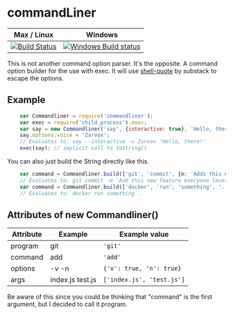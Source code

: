# commandLiner
Max / Linux | Windows
--- | ---
[![Build Status](https://travis-ci.org/finnp/commandLiner.svg?branch=master)](https://travis-ci.org/finnp/commandLiner) | [![Windows Build status](http://img.shields.io/appveyor/ci/finnp/commandLiner.svg)](https://ci.appveyor.com/project/finnp/commandLiner/branch/master)

This is not another command option parser. It's the opposite. A command option builder for the use with exec. It will use
[shell-quote](https://github.com/substack/node-shell-quote) by substack to escape the options. 

## Example

```javascript
	var Commandliner = require('commandliner');
	var exec = require('child_process').exec;
	var say = new Commandliner('say', {interactive: true}, 'Hello, there!');
	say.options.voice = 'Zarvox';
	// Evaluates to: say --interactive -v Zarvox 'Hello, there!'
	exec(say); // implicit call to toString()
```

You can also just build the String directly like this.

```javascript
    var command = Commandliner.build(['git', 'commit', {m: 'Adds this new feature everyone loves'}]);
    // Evaluates to: git commit -m 'Add this new feature everyone loves'
    var command = Commandliner.build(['docker', 'run', 'something', '.']);
    // Evaluates to: docker run something .
```

## Attributes of new Commandliner()

| Attribute  |  Example |  Example value
| ------ | ------- | ------
| program | git   | `'git'`
| command | add | `'add'`
| options | -v -n | `{'v': true, 'n': true}`
| args | index.js test.js | `['index.js', 'test.js']`

Be aware of this since you could be thinking that "command" 
is the first argument, but I decided to call it program.
